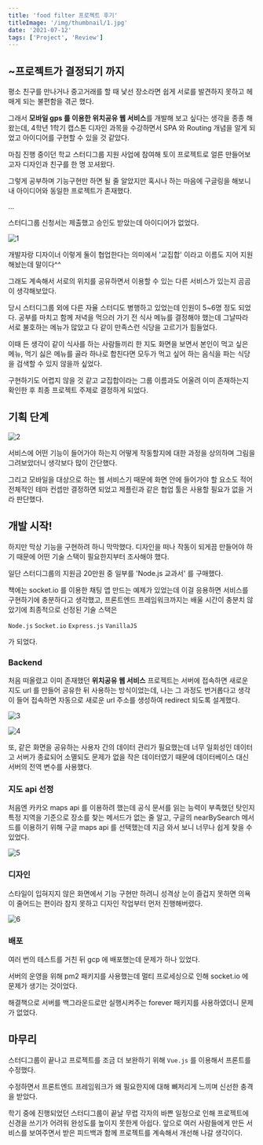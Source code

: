 ```yaml
---
title: 'food filter 프로젝트 후기'
titleImage: '/img/thumbnail/1.jpg'
date: '2021-07-12'
tags: ['Project', 'Review']
---
```


## ~프로젝트가 결정되기 까지

평소 친구를 만나거나 중고거래를 할 때 낯선 장소라면 쉽게 서로를 발견하지 못하고 헤매게 되는 불편함을 겪곤 했다.

그래서 **모바일 gps 를 이용한 위치공유 웹 서비스**를 개발해 보고 싶다는 생각을 종종 해왔는데, 4학년 1학기 캡스톤 디자인 과목을 수강하면서 SPA 와 Routing 개념을 알게 되었고 아이디어를 구현할 수 있을 것 같았다.

마침 진행 중이던 학교 스터디그룹 지원 사업에 참여해 토이 프로젝트로 얼른 만들어보고자 디자인과 친구를 한 명 꼬셔왔다.

그렇게 공부하며 기능구현만 하면 될 줄 알았지만 혹시나 하는 마음에 구글링을 해보니 내 아이디어와 동일한 프로젝트가 존재했다.

...

스터디그룹 신청서는 제출했고 승인도 받았는데 아이디어가 없었다. 

![1](./1.jpg)

개발자랑 디자이너 이렇게 둘이 협업한다는 의미에서 '교집합' 이라고 이름도 지어 지원해놨는데 말이다^^

그래도 계속해서 서로의 위치를 공유하면서 이용할 수 있는 다른 서비스가 있는지 곰곰이 생각해보았다.

당시 스터디그룹 외에 다른 자율 스터디도 병행하고 있었는데 인원이 5~6명 정도 되었다. 공부를 마치고 함께 저녁을 먹으러 가기 전 식사 메뉴를 결정해야 했는데 그날따라 서로 불호하는 메뉴가 많았고 다 같이 만족스런 식당을 고르기가 힘들었다.

이때 든 생각이 같이 식사를 하는 사람들끼리 한 지도 화면을 보면서 본인이 먹고 싶은 메뉴, 먹기 싫은 메뉴를 골라 하나로 합친다면 모두가 먹고 싶어 하는 음식을 파는 식당을 검색할 수 있지 않을까 싶었다.

구현하기도 어렵지 않을 것 같고 교집합이라는 그룹 이름과도 어울려 이미 존재하는지 확인한 후 최종 프로젝트 주제로 결정하게 되었다.

## 기획 단계

![2](./2.png)

서비스에 어떤 기능이 들어가야 하는지 어떻게 작동할지에 대한 과정을 상의하며 그림을 그려보았더니 생각보다 많이 간단했다.

그리고 모바일을 대상으로 하는 웹 서비스기 때문에 화면 안에 들어가야 할 요소도 적어 전체적인 테마 컨셉만 결정하면 되었고 제플린과 같은 협업 툴은 사용할 필요가 없을 거라 판단했다.

## 개발 시작!

하지만 막상 기능을 구현하려 하니 막막했다. 디자인을 떠나 작동이 되게끔 만들어야 하기 때문에 어떤 기술 스택이 필요한지부터 조사해야 했다.

일단 스터디그룹의 지원금 20만원 중 일부를 'Node.js 교과서' 를 구매했다.

책에는 socket.io 를 이용한 채팅 앱 만드는 예제가 있었는데 이걸 응용하면 서비스를 구현하기에 충분하다고 생각했고, 프론트엔드 프레임워크까지는 배울 시간이 충분치 않았기에 최종적으로 선정된 기술 스택은

`Node.js` `Socket.io` `Express.js` `VanillaJS`

가 되었다.

### Backend

처음 떠올렸고 이미 존재했던 **위치공유 웹 서비스** 프로젝트는 서버에 접속하면 새로운 지도 url 를 만들어 공유한 뒤 사용하는 방식이었는데, 나는 그 과정도 번거롭다고 생각이 들어 접속하면 자동으로 새로운 url 주소를 생성하여 redirect 되도록 설계했다.

![3](./3.png)

![4](./4.jpg)
 
또, 같은 화면을 공유하는 사용자 간의 데이터 관리가 필요했는데 너무 일회성인 데이터고 서버가 종료되어 소멸되도 문제가 없을 작은 데이터였기 때문에 데이터베이스 대신 서버의 전역 변수를 사용했다.

### 지도 api 선정

처음엔 카카오 maps api 를 이용하려 했는데 공식 문서를 읽는 능력이 부족했던 탓인지 특정 지역을 기준으로 장소를 찾는 메서드가 없는 줄 알고, 구글의 nearBySearch 메서드를 이용하기 위해 구글 maps api 를 선택했는데 지금 와서 보니 너무나 쉽게 찾을 수 있었다.

![5](./5.png)

### 디자인

스타일이 입혀지지 않은 화면에서 기능 구현만 하려니 성격상 눈이 즐겁지 못하면 의욕이 줄어드는 편이라 참지 못하고 디자인 작업부터 먼저 진행해버렸다.

![6](./6.png)

### 배포

여러 번의 테스트를 거친 뒤 gcp 에 배포했는데 문제가 하나 있었다.

서버의 운영을 위해 pm2 패키지를 사용했는데 멀티 프로세싱으로 인해 socket.io 에 문제가 생기는 것이었다.

해결책으로 서버를 백그라운드로만 실행시켜주는 forever 패키지를 사용하였더니 문제가 없었다.

## 마무리

스터디그룹이 끝나고 프로젝트를 조금 더 보완하기 위해 `Vue.js` 를 이용해서 프론트를 수정했다.

수정하면서 프론트엔드 프레임워크가 왜 필요한지에 대해 뼈저리게 느끼며 신선한 충격을 받았다.

학기 중에 진행되었던 스터디그룹이 끝날 무렵 각자의 바쁜 일정으로 인해 프로젝트에 신경을 쓰기가 어려워 완성도를 높이지 못한게 아쉽다. 앞으로 여러 사람들에게 만든 서비스를 보여주면서 받은 피드백과 함께 프로젝트를 계속해서 개선해 나갈 생각이다.